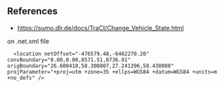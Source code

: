 ## References

- https://sumo.dlr.de/docs/TraCI/Change_Vehicle_State.html

on .net.xml file
```
  <location netOffset="-476579.48,-6462270.20" convBoundary="0.00,0.00,8571.51,8736.91" origBoundary="26.600418,58.300807,27.241396,58.438080" projParameter="+proj=utm +zone=35 +ellps=WGS84 +datum=WGS84 +units=m +no_defs" />
```
